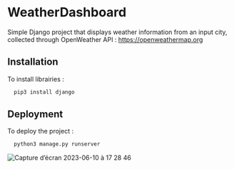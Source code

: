 # WeatherDashboard

Simple Django project that displays weather information from an input city, collected through OpenWeather API : https://openweathermap.org

## Installation

To install librairies : 
```bash
  pip3 install django
```

## Deployment

To deploy the project : 
```bash
  python3 manage.py runserver
```

![Capture d’écran 2023-06-10 à 17 28 46](https://github.com/MaximeDeconinck/WeatherDjango/assets/83770758/132ad3c7-80c9-4a4c-990a-d47a5d195a06)
